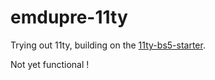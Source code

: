 # emdupre-11ty

Trying out 11ty, building on the [11ty-bs5-starter](https://github.com/THoenig/11ty-bs5-starter.git).

Not yet functional !

